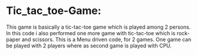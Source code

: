 # Tic_tac_toe-Game:
This game is basically a tic-tac-toe game which is played among 2 persons. In this code i also performed one more game with tic-tac-toe which is rock-paper and scissors.
This is a Menu driven code, for 2 games.
One game can be played with 2 players where as second game is played with CPU.
